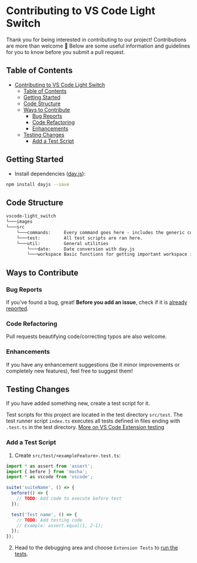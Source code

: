 # Contributing to VS Code Light Switch

Thank you for being interested in contributing to our project! Contributions are more than welcome 🕺 Below are some useful information and guidelines for you to know before you submit a pull request.

## Table of Contents

- [Contributing to VS Code Light Switch](#contributing-to-vs-code-light-switch)
  - [Table of Contents](#table-of-contents)
  - [Getting Started](#getting-started)
  - [Code Structure](#code-structure)
  - [Ways to Contribute](#ways-to-contribute)
    - [Bug Reports](#bug-reports)
    - [Code Refactoring](#code-refactoring)
    - [Enhancements](#enhancements)
  - [Testing Changes](#testing-changes)
    - [Add a Test Script](#add-a-test-script)

## Getting Started

- Install dependencies ([day.js](https://day.js.org/en/)):

```sh
npm install dayjs --save
```

## Code Structure

```txt
vscode-light_switch
└───images
└───src
    └───commands:     Every command goes here - includes the generic command binder
    └───test:         All test scripts are ran here.
    └───util:         General utilities
        └───date:     Date conversion with day.js
        └───workspace Basic functions for getting important workspace information

```

## Ways to Contribute

### Bug Reports

If you've found a bug, great! **Before you add an issue**, check if it is [already reported](https://github.com/timrodz/vscode-light_switch/issues).

### Code Refactoring

Pull requests beautifying code/correcting typos are also welcome.

### Enhancements

If you have any enhancement suggestions (be it minor improvements or completely new features), feel free to suggest them!

## Testing Changes

If you have added something new, create a test script for it.

Test scripts for this project are located in the test directory `src/test`. The test runner script `index.ts` executes all tests defined in files ending with `.test.ts` in the test directory. [More on VS Code Extension testing](https://code.visualstudio.com/api/working-with-extensions/testing-extension)

### Add a Test Script

1. Create `src/test/<exampleFeature>.test.ts`:

```ts
import * as assert from 'assert';
import { before } from 'mocha';
import * as vscode from 'vscode';

suite('suiteName', () => {
  before(() => {
    // TODO: Add code to execute before test
  });

  test('Test name', () => {
    // TODO: Add testing code
    // Example: assert.equal(1, 2-1);
  });
});
```

2. Head to the debugging area and choose `Extension Tests` to [run the tests](https://code.visualstudio.com/api/working-with-extensions/testing-extension/debug.mp4).
